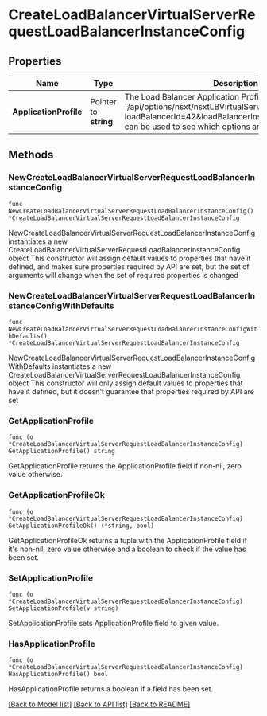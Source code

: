 # CreateLoadBalancerVirtualServerRequestLoadBalancerInstanceConfig

## Properties

Name | Type | Description | Notes
------------ | ------------- | ------------- | -------------
**ApplicationProfile** | Pointer to **string** | The Load Balancer Application Profile ID The Options API &#x60;/api/options/nsxt/nsxtLBVirtualServerApplicationProfile?loadBalancerId&#x3D;42&amp;loadBalancerInstance.vipProtocol&#x3D;tcp&#x60; can be used to see which options are available.  | [optional] 

## Methods

### NewCreateLoadBalancerVirtualServerRequestLoadBalancerInstanceConfig

`func NewCreateLoadBalancerVirtualServerRequestLoadBalancerInstanceConfig() *CreateLoadBalancerVirtualServerRequestLoadBalancerInstanceConfig`

NewCreateLoadBalancerVirtualServerRequestLoadBalancerInstanceConfig instantiates a new CreateLoadBalancerVirtualServerRequestLoadBalancerInstanceConfig object
This constructor will assign default values to properties that have it defined,
and makes sure properties required by API are set, but the set of arguments
will change when the set of required properties is changed

### NewCreateLoadBalancerVirtualServerRequestLoadBalancerInstanceConfigWithDefaults

`func NewCreateLoadBalancerVirtualServerRequestLoadBalancerInstanceConfigWithDefaults() *CreateLoadBalancerVirtualServerRequestLoadBalancerInstanceConfig`

NewCreateLoadBalancerVirtualServerRequestLoadBalancerInstanceConfigWithDefaults instantiates a new CreateLoadBalancerVirtualServerRequestLoadBalancerInstanceConfig object
This constructor will only assign default values to properties that have it defined,
but it doesn't guarantee that properties required by API are set

### GetApplicationProfile

`func (o *CreateLoadBalancerVirtualServerRequestLoadBalancerInstanceConfig) GetApplicationProfile() string`

GetApplicationProfile returns the ApplicationProfile field if non-nil, zero value otherwise.

### GetApplicationProfileOk

`func (o *CreateLoadBalancerVirtualServerRequestLoadBalancerInstanceConfig) GetApplicationProfileOk() (*string, bool)`

GetApplicationProfileOk returns a tuple with the ApplicationProfile field if it's non-nil, zero value otherwise
and a boolean to check if the value has been set.

### SetApplicationProfile

`func (o *CreateLoadBalancerVirtualServerRequestLoadBalancerInstanceConfig) SetApplicationProfile(v string)`

SetApplicationProfile sets ApplicationProfile field to given value.

### HasApplicationProfile

`func (o *CreateLoadBalancerVirtualServerRequestLoadBalancerInstanceConfig) HasApplicationProfile() bool`

HasApplicationProfile returns a boolean if a field has been set.


[[Back to Model list]](../README.md#documentation-for-models) [[Back to API list]](../README.md#documentation-for-api-endpoints) [[Back to README]](../README.md)


